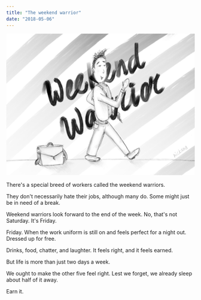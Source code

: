 ```yaml
---
title: "The weekend warrior"
date: "2018-05-06"
---
```


![weekend warrior nickang sketch](images/weekend-warrior-nickang-sketch-1024x768.png)

There's a special breed of workers called the weekend warriors.

They don't necessarily hate their jobs, although many do. Some might just be in need of a break.

Weekend warriors look forward to the end of the week. No, that's not Saturday. It's Friday.

Friday. When the work uniform is still on and feels perfect for a night out. Dressed up for free.

Drinks, food, chatter, and laughter. It feels right, and it feels earned.

But life is more than just two days a week.

We ought to make the other five feel right. Lest we forget, we already sleep about half of it away.

Earn it.
